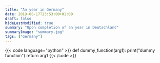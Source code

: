 ```yaml
---
title: "An year in Germany"
date: 2019-06-17T23:53:00+01:00
draft: false
hideLastModified: true
summary: "Upon completion of an year in Deutschland"
summaryImage: "summary.jpg"
tags: ["Germany"]
---
```




{{< code language="python" >}}
def dummy_function(arg1):
    print("dummy function")
    return arg1 
{{< /code >}}
